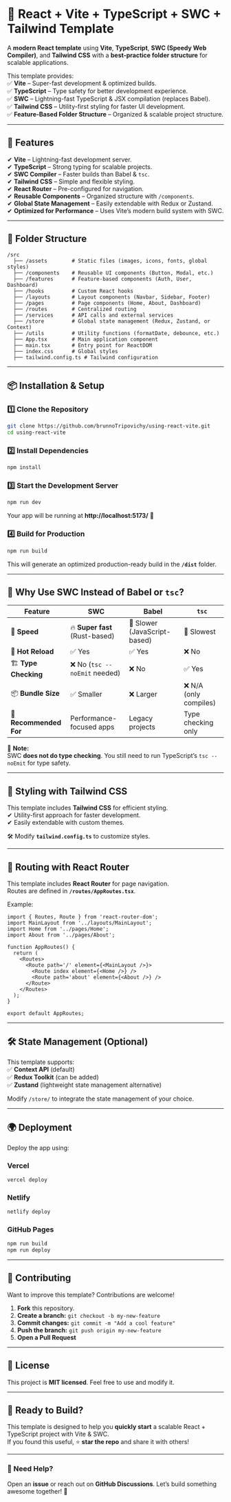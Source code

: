 # **🚀 React + Vite + TypeScript + SWC + Tailwind Template**

A **modern React template** using **Vite**, **TypeScript**, **SWC (Speedy Web Compiler)**, and **Tailwind CSS** with a **best-practice folder structure** for scalable applications.

This template provides:  
✅ **Vite** – Super-fast development & optimized builds.  
✅ **TypeScript** – Type safety for better development experience.  
✅ **SWC** – Lightning-fast TypeScript & JSX compilation (replaces Babel).  
✅ **Tailwind CSS** – Utility-first styling for faster UI development.  
✅ **Feature-Based Folder Structure** – Organized & scalable project structure.

---

## **📌 Features**

✔ **Vite** – Lightning-fast development server.  
✔ **TypeScript** – Strong typing for scalable projects.  
✔ **SWC Compiler** – Faster builds than Babel & `tsc`.  
✔ **Tailwind CSS** – Simple and flexible styling.  
✔ **React Router** – Pre-configured for navigation.  
✔ **Reusable Components** – Organized structure with `/components`.  
✔ **Global State Management** – Easily extendable with Redux or Zustand.  
✔ **Optimized for Performance** – Uses Vite’s modern build system with SWC.

---

## **📂 Folder Structure**

```
/src
  ├── /assets        # Static files (images, icons, fonts, global styles)
  ├── /components    # Reusable UI components (Button, Modal, etc.)
  ├── /features      # Feature-based components (Auth, User, Dashboard)
  ├── /hooks         # Custom React hooks
  ├── /layouts       # Layout components (Navbar, Sidebar, Footer)
  ├── /pages         # Page components (Home, About, Dashboard)
  ├── /routes        # Centralized routing
  ├── /services      # API calls and external services
  ├── /store         # Global state management (Redux, Zustand, or Context)
  ├── /utils         # Utility functions (formatDate, debounce, etc.)
  ├── App.tsx        # Main application component
  ├── main.tsx       # Entry point for ReactDOM
  ├── index.css      # Global styles
  ├── tailwind.config.ts # Tailwind configuration
```

---

## **📦 Installation & Setup**

### **1️⃣ Clone the Repository**

```bash
git clone https://github.com/brunnoTripovichy/using-react-vite.git
cd using-react-vite
```

### **2️⃣ Install Dependencies**

```bash
npm install
```

### **3️⃣ Start the Development Server**

```bash
npm run dev
```

Your app will be running at **http://localhost:5173/** 🚀

### **4️⃣ Build for Production**

```bash
npm run build
```

This will generate an optimized production-ready build in the **`/dist`** folder.

---

## **🚀 Why Use SWC Instead of Babel or `tsc`?**

| Feature                | SWC                            | Babel                        | `tsc`                  |
| ---------------------- | ------------------------------ | ---------------------------- | ---------------------- |
| 🚀 **Speed**           | 🔥 **Super fast** (Rust-based) | 🐢 Slower (JavaScript-based) | 🐌 Slowest             |
| 🔄 **Hot Reload**      | ✅ Yes                         | ✅ Yes                       | ❌ No                  |
| 🏗 **Type Checking**    | ❌ No (`tsc --noEmit` needed)  | ❌ No                        | ✅ Yes                 |
| 📦 **Bundle Size**     | ✅ Smaller                     | ❌ Larger                    | ❌ N/A (only compiles) |
| 🔧 **Recommended For** | Performance-focused apps       | Legacy projects              | Type checking only     |

📌 **Note:**  
SWC **does not do type checking**. You still need to run TypeScript’s `tsc --noEmit` for type safety.

---

## **🎨 Styling with Tailwind CSS**

This template includes **Tailwind CSS** for efficient styling.  
✔ Utility-first approach for faster development.  
✔ Easily extendable with custom themes.

🛠 Modify **`tailwind.config.ts`** to customize styles.

---

## **📌 Routing with React Router**

This template includes **React Router** for page navigation.  
Routes are defined in **`/routes/AppRoutes.tsx`**.

Example:

```tsx
import { Routes, Route } from 'react-router-dom';
import MainLayout from '../layouts/MainLayout';
import Home from '../pages/Home';
import About from '../pages/About';

function AppRoutes() {
  return (
    <Routes>
      <Route path='/' element={<MainLayout />}>
        <Route index element={<Home />} />
        <Route path='about' element={<About />} />
      </Route>
    </Routes>
  );
}

export default AppRoutes;
```

---

## **🛠 State Management (Optional)**

This template supports:  
✅ **Context API** (default)  
✅ **Redux Toolkit** (can be added)  
✅ **Zustand** (lightweight state management alternative)

Modify `/store/` to integrate the state management of your choice.

---

## **🌍 Deployment**

Deploy the app using:

### **Vercel**

```bash
vercel deploy
```

### **Netlify**

```bash
netlify deploy
```

### **GitHub Pages**

```bash
npm run build
npm run deploy
```

---

## **🙌 Contributing**

Want to improve this template? Contributions are welcome!

1. **Fork** this repository.
2. **Create a branch:** `git checkout -b my-new-feature`
3. **Commit changes:** `git commit -m "Add a cool feature"`
4. **Push the branch:** `git push origin my-new-feature`
5. **Open a Pull Request**

---

## **📜 License**

This project is **MIT licensed**. Feel free to use and modify it.

---

## **🚀 Ready to Build?**

This template is designed to help you **quickly start** a scalable React + TypeScript project with Vite & SWC.  
If you found this useful, ⭐ **star the repo** and share it with others!

---

### **📩 Need Help?**

Open an **issue** or reach out on **GitHub Discussions**. Let’s build something awesome together! 🚀
